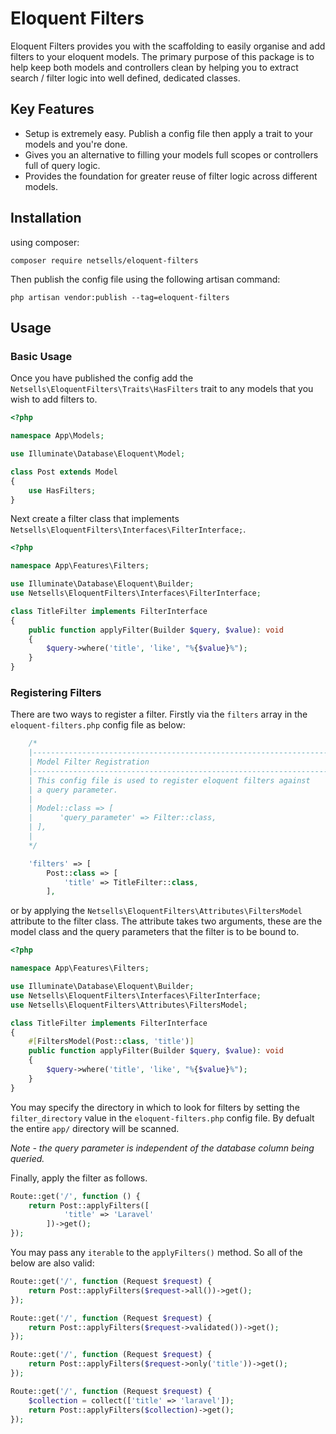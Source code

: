 # Eloquent Filters

Eloquent Filters provides you with the scaffolding to easily organise and add filters to your eloquent models. The primary purpose of this package is to help keep both models and controllers clean by helping you to extract search / filter logic into well defined, dedicated classes.

## Key Features
* Setup is extremely easy. Publish a config file then apply a trait to your models and you're done.
* Gives you an alternative to filling your models full scopes or controllers full of query logic.
* Provides the foundation for greater reuse of filter logic across different models.

## Installation

using composer:

```
composer require netsells/eloquent-filters
```

Then publish the config file using the following artisan command:
```
php artisan vendor:publish --tag=eloquent-filters
```

## Usage

### Basic Usage
Once you have published the config add the `Netsells\EloquentFilters\Traits\HasFilters` trait to any models that you wish to add filters to.

```php
<?php

namespace App\Models;

use Illuminate\Database\Eloquent\Model;

class Post extends Model
{
    use HasFilters;
}
```

Next create a filter class that implements `Netsells\EloquentFilters\Interfaces\FilterInterface;`.

```php
<?php

namespace App\Features\Filters;

use Illuminate\Database\Eloquent\Builder;
use Netsells\EloquentFilters\Interfaces\FilterInterface;

class TitleFilter implements FilterInterface
{
    public function applyFilter(Builder $query, $value): void
    {
        $query->where('title', 'like', "%{$value}%");
    }
}
```

### Registering Filters

There are two ways to register a filter. Firstly via the `filters` array in the `eloquent-filters.php` config file as below:

```php
    /*
    |--------------------------------------------------------------------------
    | Model Filter Registration
    |--------------------------------------------------------------------------
    | This config file is used to register eloquent filters against
    | a query parameter.
    |
    | Model::class => [
    |      'query_parameter' => Filter::class,
    | ],
    |
    */

    'filters' => [
        Post::class => [
            'title' => TitleFilter::class,
        ],
```

or by applying the `Netsells\EloquentFilters\Attributes\FiltersModel` attribute to the filter class. 
The attribute takes two arguments, these are the model class and the query parameters that the filter is to be bound to.

```php
<?php

namespace App\Features\Filters;

use Illuminate\Database\Eloquent\Builder;
use Netsells\EloquentFilters\Interfaces\FilterInterface;
use Netsells\EloquentFilters\Attributes\FiltersModel;

class TitleFilter implements FilterInterface
{
    #[FiltersModel(Post::class, 'title')]
    public function applyFilter(Builder $query, $value): void
    {
        $query->where('title', 'like', "%{$value}%");
    }
}
```

You may specify the directory in which to look for filters by setting the `filter_directory` value in the `eloquent-filters.php` config file. By defualt the entire `app/` directory will be scanned.

*Note - the query parameter is independent of the database column being queried.*

Finally, apply the filter as follows.

```php
Route::get('/', function () {
    return Post::applyFilters([
            'title' => 'Laravel'
        ])->get();
});
```

You may pass any `iterable` to the `applyFilters()` method. So all of the below are also valid:

```php
Route::get('/', function (Request $request) {
    return Post::applyFilters($request->all())->get();
});
```

```php
Route::get('/', function (Request $request) {
    return Post::applyFilters($request->validated())->get();
});
```

```php
Route::get('/', function (Request $request) {
    return Post::applyFilters($request->only('title'))->get();
});
```

```php
Route::get('/', function (Request $request) {
    $collection = collect(['title' => 'laravel']);
    return Post::applyFilters($collection)->get();
});
```